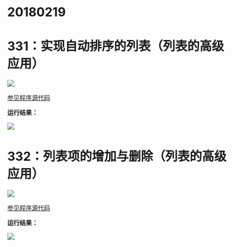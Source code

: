 # 20180219

# 331：实现自动排序的列表（列表的高级应用）

<img src="http://image.renkaigis.com/keepcoding/2018021901.png">

<a href="https://github.com/renkaigis/KeepCoding/tree/master/2018/02/19" target="_blank">参见程序源代码</a>

**运行结果：**

<img src="http://image.renkaigis.com/keepcoding/2018021902.png">

# 332：列表项的增加与删除（列表的高级应用）

<img src="http://image.renkaigis.com/keepcoding/2018021903.png">

<a href="https://github.com/renkaigis/KeepCoding/tree/master/2018/02/19" target="_blank">参见程序源代码</a>

**运行结果：**

<img src="http://image.renkaigis.com/keepcoding/2018021904.png">